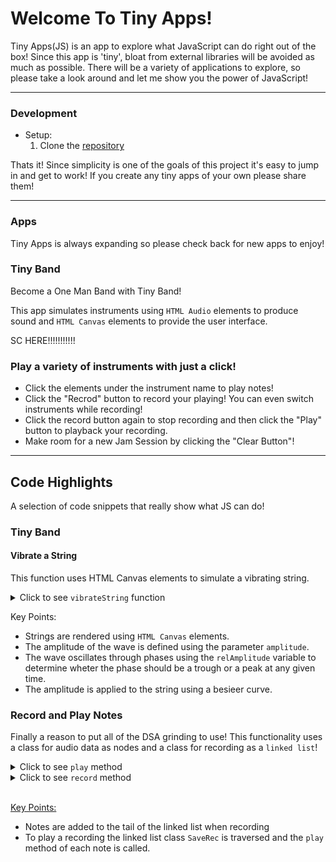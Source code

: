 
# Welcome To Tiny Apps!

Tiny Apps(JS) is an app to explore what JavaScript can do right out of the box! Since this app is 'tiny', bloat from external libraries will be avoided as much as possible. There will be a variety of applications to explore, so please take a look around and let me show you the power of JavaScript!

***

### Development



* Setup:
    1. Clone the [repository](https://github.com/CamChandler98/tiny-js)

Thats it! Since simplicity is one of the goals of this project it's easy to jump in and get to work! If you create any tiny apps of your own please share them!
***
### Apps

Tiny Apps is always expanding so please check back for new apps to enjoy!

### Tiny Band
Become a One Man Band with Tiny Band! 

This app simulates instruments using ````HTML Audio```` elements to produce sound and ````HTML Canvas```` elements to provide the user interface.

SC HERE!!!!!!!!!!!

### Play a variety of instruments with just a click!

* Click the elements under the instrument name to play notes!
* Click the "Recrod" button to record your playing! You can even switch instruments while recording!
* Click the record button again to stop recording and then click the "Play" button to playback your recording.
* Make room for a new Jam Session by clicking the "Clear Button"!

***

## Code Highlights
A selection of code snippets that really show what JS can do!

### Tiny Band

#### Vibrate a String

This function uses HTML Canvas elements to simulate a vibrating string.

<details>
<summary>Click to see <code>vibrateString</code> function </summary>

````javascript
const vibrateString = (canvas, context, amplitude, decayRate, startCoordinate, end, cp1, cp2, color )=> {
    let absoluteAmplitude = Math.abs(amplitude)

    let vibeInterval = setInterval(()=>{
        let lastDigit = Number(String(absoluteAmplitude).slice(-1))
        let relAmplitude = parseFloat(absoluteAmplitude)

        if(lastDigit%2 === 0){
            relAmplitude*=-1
        }

        canvas.width = canvas.width
        context.moveTo(startCoordinate.x, startCoordinate.y)

        context.bezierCurveTo(cp1.x, cp1.y, cp2.x, cp2.y + relAmplitude, end.x, end.y)
        context.strokeStyle = color
        context.stroke()

        absoluteAmplitude -= decayRate
        absoluteAmplitude = absoluteAmplitude.toFixed(2)

        if(absoluteAmplitude <=0){
            clearInterval(vibeInterval)
        }

    },40)
    return vibeInterval
}
````

</details>


Key Points:

* Strings are rendered using ````HTML Canvas```` elements.
* The amplitude of the wave is defined using the parameter ````amplitude````.
* The wave oscillates through phases using the ````relAmplitude```` variable to determine wheter the phase should be a trough or a peak at any given time.
* The amplitude is applied to the string using a besieer curve.

### Record and Play Notes

Finally a reason to put all of the DSA grinding to use! This functionality uses a class for audio data as nodes and a class for recording as a ````linked list````!

<details>
<summary>Click to see <code>play</code> method</summary>

````javascript
    async play(){
        if(this.length === 0) return

        let currentNote = this.head

        while(currentNote){

            currentNote.play()

            await wait(currentNote.timeToNext)

            currentNote = currentNote.next
        }

    }
````
</details>

<details>
<summary>Click to see <code>record</code> method </summary>

````javascript
    recordNote(val, ttn, name, vibrate, clickFX) {

        let newNode = new AudioNode(val,ttn, name, vibrate, clickFX)

        if (this.length === 0){
            this.head = newNode;
            this.tail = newNode;
            this.length++
            return
        }

        let oldTail = this.tail;
        oldTail.next = newNode;
        newNode.prev = oldTail;

        this.tail = newNode;
        this.elements.push(name)
        this.length++
    }

````
</details>
&nbsp

<u> Key Points: </u>

* Notes are added to the tail of the linked list when recording
* To play a recording the linked list class ````SaveRec```` is traversed and the ````play```` method of each note is called.
